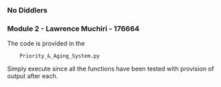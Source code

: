 ### No Diddlers

### Module 2 - Lawrence Muchiri - 176664

The code is provided in the

```
    Priority_&_Aging_System.py
```

Simply execute since all the functions have been tested with provision of output after each.


